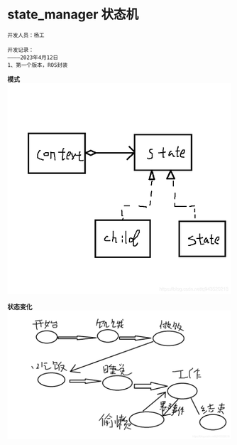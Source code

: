 # state_manager 状态机

```
开发人员：杨工

开发记录：
————2023年4月12日
1、第一个版本，ROS封装
```

**模式**
![Image text](https://github.com/haicheng12/state_manager/blob/main/img/%E6%A8%A1%E5%BC%8F.png)

**状态变化**
![Image text](https://github.com/haicheng12/state_manager/blob/main/img/%E7%8A%B6%E6%80%81%E5%8F%98%E5%8C%96.png)
